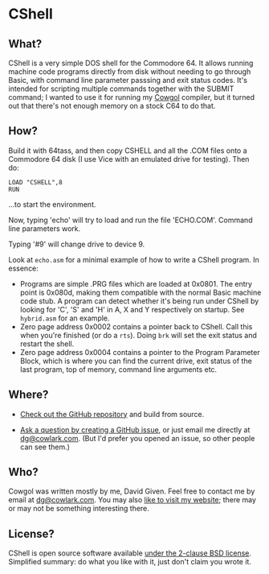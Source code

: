 CShell
======


What?
-----

CShell is a very simple DOS shell for the Commodore 64. It allows running
machine code programs directly from disk without needing to go through Basic,
with command line parameter passsing and exit status codes. It's intended for
scripting multiple commands together with the SUBMIT command; I wanted to use
it for running my [Cowgol](http://cowlark.com/cowgol) compiler, but it turned
out that there's not enough memory on a stock C64 to do that.


How?
----

Build it with 64tass, and then copy CSHELL and all the .COM files onto a
Commodore 64 disk (I use Vice with an emulated drive for testing). Then do:

    LOAD "CSHELL",8
    RUN

...to start the environment.

Now, typing 'echo' will try to load and run the file 'ECHO.COM'. Command line
parameters work.

Typing '#9' will change drive to device 9.

Look at `echo.asm` for a minimal example of how to write a CShell program. In essence:

  - Programs are simple .PRG files which are loaded at 0x0801. The entry point
	is 0x080d, making them compatible with the normal Basic machine code stub.
	A program can detect whether it's being run under CShell by looking for
	'C', 'S' and 'H' in A, X and Y respectively on startup. See `hybrid.asm`
	for an example.
  - Zero page address 0x0002 contains a pointer back to CShell. Call this when
	you're finished (or do a `rts`). Doing `brk` will set the exit status and
	restart the shell.
  - Zero page address 0x0004 contains a pointer to the Program Parameter Block,
	which is where you can find the current drive, exit status of the last
	program, top of memory, command line arguments etc.


Where?
------

- [Check out the GitHub repository](http://github.com/davidgiven/cshell) and
  build from source.

- [Ask a question by creating a GitHub
  issue](https://github.com/davidgiven/cshell/issues/new), or just email me
  directly at [dg@cowlark.com](mailto:dg@cowlark.com). (But I'd prefer you
  opened an issue, so other people can see them.)


Who?
----

Cowgol was written mostly by me, David Given.  Feel free to contact me by email
at [dg@cowlark.com](mailto:dg@cowlark.com). You may also [like to visit my
website](http://cowlark.com); there may or may not be something interesting
there.


License?
--------

CShell is  open source software available [under the 2-clause BSD
license](https://github.com/davidgiven/cshell/blob/master/COPYING). Simplified
summary: do what you like with it, just don't claim you wrote it.

